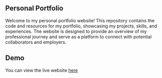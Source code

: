 ## Personal Portfolio
Welcome to my personal portfolio website! This repository contains the code and resources for my portfolio, showcasing my projects, skills, and experiences. The website is designed to provide an overview of my professional journey and serve as a platform to connect with potential collaborators and employers.

## Demo
You can view the live website [here](https://rajat-kumar-portfolio.vercel.app/)


